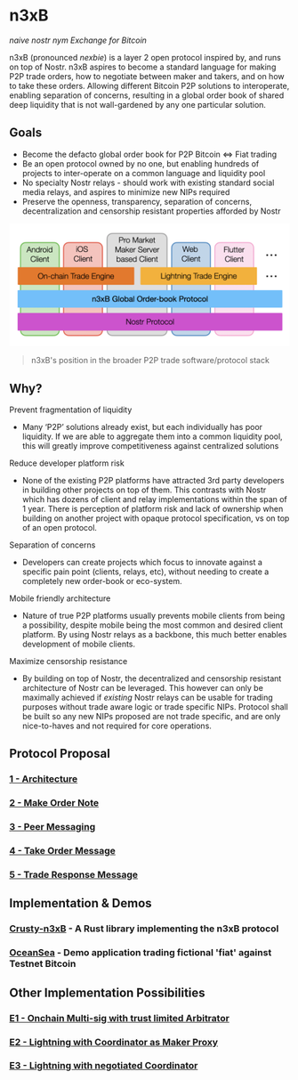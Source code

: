 # n3xB

_naive nostr nym Exchange for Bitcoin_

n3xB (pronounced _nexbie_) is a layer 2 open protocol inspired by, and runs on top of Nostr. n3xB aspires to become a standard language for making P2P trade orders, how to negotiate between maker and takers, and on how to take these orders. Allowing different Bitcoin P2P solutions to interoperate, enabling separation of concerns, resulting in a global order book of shared deep liquidity that is not wall-gardened by any one particular solution.

## Goals

- Become the defacto global order book for P2P Bitcoin <=> Fiat trading
- Be an open protocol owned by no one, but enabling hundreds of projects to inter-operate on a common language and liquidity pool
- No specialty Nostr relays - should work with existing standard social media relays, and aspires to minimize new NIPs required
- Preserve the openness, transparency, separation of concerns, decentralization and censorship resistant properties afforded by Nostr

![n3xB's position in the broader P2P trade software/protocol stack](software-protocol-stack.png)

> n3xB's position in the broader P2P trade software/protocol stack

## Why?

Prevent fragmentation of liquidity

- Many ‘P2P’ solutions already exist, but each individually has poor liquidity. If we are able to aggregate them into a common liquidity pool, this will greatly improve competitiveness against centralized solutions

Reduce developer platform risk

- None of the existing P2P platforms have attracted 3rd party developers in building other projects on top of them. This contrasts with Nostr which has dozens of client and relay implementations within the span of 1 year. There is perception of platform risk and lack of ownership when building on another project with opaque protocol specification, vs on top of an open protocol.

Separation of concerns

- Developers can create projects which focus to innovate against a specific pain point (clients, relays, etc), without needing to create a completely new order-book or eco-system.

Mobile friendly architecture

- Nature of true P2P platforms usually prevents mobile clients from being a possibility, despite mobile being the most common and desired client platform. By using Nostr relays as a backbone, this much better enables development of mobile clients.

Maximize censorship resistance

- By building on top of Nostr, the decentralized and censorship resistant architecture of Nostr can be leveraged. This however can only be maximally achieved if _existing_ Nostr relays can be usable for trading purposes without trade aware logic or trade specific NIPs. Protocol shall be built so any new NIPs proposed are not trade specific, and are only nice-to-haves and not required for core operations.

## Protocol Proposal

### [**1 - Architecture**](/specs/architecture/architecture.md)

### [**2 - Make Order Note**](/specs/maker-note/maker-note.md)

### [**3 - Peer Messaging**](/specs/peer-messaging/peer-messaging.md)

### [**4 - Take Order Message**](/specs/taker-message/taker-message.md)

### [**5 - Trade Response Message**](/specs/trade-response/trade-response.md)

## Implementation & Demos

### [**Crusty-n3xB**](https://github.com/nobu-maeda/crusty-n3xb) - A Rust library implementing the n3xB protocol

### [**OceanSea**](https://n3xb.io/fatcrab.html) - Demo application trading fictional 'fiat' against Testnet Bitcoin

## Other Implementation Possibilities

### [**E1 - Onchain Multi-sig with trust limited Arbitrator**](/examples/on-chain/on-chain.md)

### [**E2 - Lightning with Coordinator as Maker Proxy**](/examples/lightning-proxy/lightning-proxy.md)

### [**E3 - Lightning with negotiated Coordinator**](/examples/lightning-negotiated/lightning-negotiated.md)
